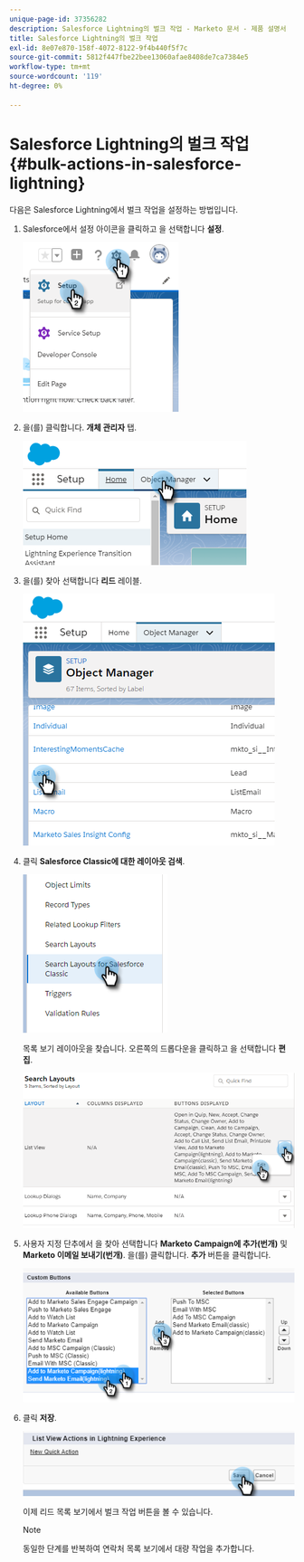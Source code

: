 ```yaml
---
unique-page-id: 37356282
description: Salesforce Lightning의 벌크 작업 - Marketo 문서 - 제품 설명서
title: Salesforce Lightning의 벌크 작업
exl-id: 8e07e870-158f-4072-8122-9f4b440f5f7c
source-git-commit: 5812f447fbe22bee13060afae8408de7ca7384e5
workflow-type: tm+mt
source-wordcount: '119'
ht-degree: 0%

---
```


# Salesforce Lightning의 벌크 작업 {#bulk-actions-in-salesforce-lightning}

다음은 Salesforce Lightning에서 벌크 작업을 설정하는 방법입니다.

1. Salesforce에서 설정 아이콘을 클릭하고 을 선택합니다 **설정**.

   ![](assets/bulk-actions-in-salesforce-lightning-1.png)

1. 을(를) 클릭합니다. **개체 관리자** 탭.

   ![](assets/bulk-actions-in-salesforce-lightning-2.png)

1. 을(를) 찾아 선택합니다 **리드** 레이블.

   ![](assets/bulk-actions-in-salesforce-lightning-3.png)

1. 클릭 **Salesforce Classic에 대한 레이아웃 검색**.

   ![](assets/bulk-actions-in-salesforce-lightning-4.png)

   목록 보기 레이아웃을 찾습니다. 오른쪽의 드롭다운을 클릭하고 을 선택합니다 **편집**.

   ![](assets/bulk-actions-in-salesforce-lightning-5.png)

1. 사용자 지정 단추에서 을 찾아 선택합니다 **Marketo Campaign에 추가(번개)** 및 **Marketo 이메일 보내기(번개)**. 을(를) 클릭합니다. **추가** 버튼을 클릭합니다.

   ![](assets/bulk-actions-in-salesforce-lightning-6.png)

1. 클릭 **저장**.

   ![](assets/bulk-actions-in-salesforce-lightning-7.png)

   이제 리드 목록 보기에서 벌크 작업 버튼을 볼 수 있습니다.

   >[!NOTE]
   >
   >동일한 단계를 반복하여 연락처 목록 보기에서 대량 작업을 추가합니다.

